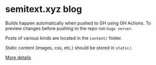 # semitext.xyz blog

Builds happen automatically when pushed to GH using GH Actions. To preview changes before pushing to the repo run `hugo server`.

Posts of various kinds are located in the `content/` folder.

Static content (images, css, etc.) should be stored in `static/`.

[More details](https://themes.gohugo.io/themes/hugo-theme-terminal-cookbook/)
